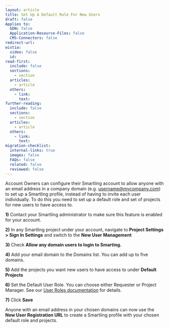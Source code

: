 ```yaml
---
layout: article
title: Set Up A Default Role For New Users
draft: false
Applies to:
  GDN: false
  Application-Resource-Files: false
  CMS-Connectors: false
redirect-url:
wistia:
  video: false
  id:
read-first:
  include: false
  sections:
    - section
  articles:
    - article
  others:
    - link:
      text:
further-reading:
  include: false
  sections:
    - section
  articles:
    - article
  others:
    - link:
      text:
migration-checklist:
  internal-links: true
  images: false
  FAQs: false
  related: false
  reviewed: false
---
```


Account Owners can configure their Smartling account to allow anyone with an email address in a company domain (e.g. username@mycompany.com) to set up a Smartling profile, instead of having to invite each user individually. To do this you need to set up a default role and set of projects for new users to have access to.

**1)** Contact your Smartling administrator to make sure this feature is enabled for your account.

**2)** In any Smartling project under your account, navigate to **Project Settings > Sign In Settings** and switch to the **New User Management**

**3)** Check **Allow any domain users to login to Smarting.**

**4)** Add your email domain to the Domains list. You can add up to five domains.

**5)** Add the projects you want new users to have access to under **Default Projects**

**6)** Set the Default User Role. You can choose either Requester or Project Manager. See our [User Roles documentation](/sd) for details.

**7)** Click **Save**

Anyone with an email address in your chosen domains can now use the **New User Registration URL** to create a Smartling profile with your chosen default role and projects.
